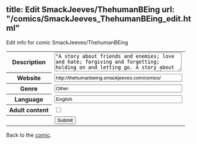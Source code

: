title: Edit SmackJeeves/ThehumanBEing
url: "/comics/SmackJeeves_ThehumanBEing_edit.html"
---
Edit info for comic SmackJeeves/ThehumanBEing

<form name="comic" action="http://gaepostmail.appspot.com/comic/" method="post">
<table class="comicinfo">
<tr>
<th>Description</th><td><textarea name="description" cols="40" rows="3">&quot;A story about friends and enemies; love and hate; forgiving and forgetting; holding on and letting go. A story about being human, and being MORE...&quot; Follow the story of ten friends as they survive college, friendship, love, and life in general. No matter who we are, what we know, or what we believe, we are all HUMAN. Updates: Every other week (so about 14 days between each update) Reads left to right</textarea></td>
</tr>
<tr>
<th>Website</th><td><input type="text" name="url" value="http://thehumanbeing.smackjeeves.com/comics/" size="40"/></td>
</tr>
<tr>
<th>Genre</th><td><input type="text" name="genre" value="Other" size="40"/></td>
</tr>
<tr>
<th>Language</th><td><input type="text" name="language" value="English" size="40"/></td>
</tr>
<tr>
<th>Adult content</th><td><input type="checkbox" name="adult" value="adult" /></td>
</tr>
<tr>
<th></th><td>
<input type="hidden" name="comic" value="SmackJeeves_ThehumanBEing" />
<input type="submit" name="submit" value="Submit" />
</td>
</tr>
</table>
</form>

Back to the [comic](SmackJeeves_ThehumanBEing.html).
